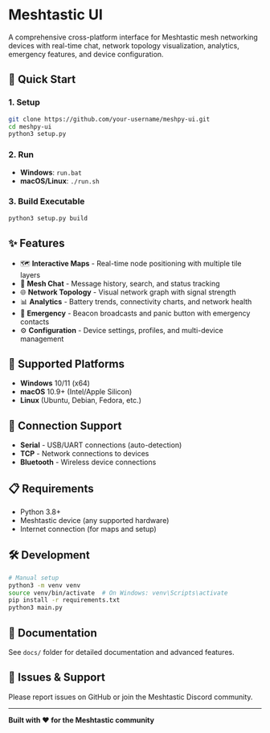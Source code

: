 # Meshtastic UI

A comprehensive cross-platform interface for Meshtastic mesh networking devices with real-time chat, network topology visualization, analytics, emergency features, and device configuration.

## 🚀 Quick Start

### 1. Setup
```bash
git clone https://github.com/your-username/meshpy-ui.git
cd meshpy-ui
python3 setup.py
```

### 2. Run
- **Windows**: `run.bat`
- **macOS/Linux**: `./run.sh`

### 3. Build Executable
```bash
python3 setup.py build
```

## ✨ Features

- 🗺️ **Interactive Maps** - Real-time node positioning with multiple tile layers
- 💬 **Mesh Chat** - Message history, search, and status tracking
- 🌐 **Network Topology** - Visual network graph with signal strength
- 📊 **Analytics** - Battery trends, connectivity charts, and network health
- 🚨 **Emergency** - Beacon broadcasts and panic button with emergency contacts
- ⚙️ **Configuration** - Device settings, profiles, and multi-device management

## 📱 Supported Platforms

- **Windows** 10/11 (x64)
- **macOS** 10.9+ (Intel/Apple Silicon)
- **Linux** (Ubuntu, Debian, Fedora, etc.)

## 🔌 Connection Support

- **Serial** - USB/UART connections (auto-detection)
- **TCP** - Network connections to devices
- **Bluetooth** - Wireless device connections

## 📋 Requirements

- Python 3.8+
- Meshtastic device (any supported hardware)
- Internet connection (for maps and setup)

## 🛠️ Development

```bash
# Manual setup
python3 -m venv venv
source venv/bin/activate  # On Windows: venv\Scripts\activate
pip install -r requirements.txt
python3 main.py
```

## 📖 Documentation

See `docs/` folder for detailed documentation and advanced features.

## 🐛 Issues & Support

Please report issues on GitHub or join the Meshtastic Discord community.

---

**Built with ❤️ for the Meshtastic community** 